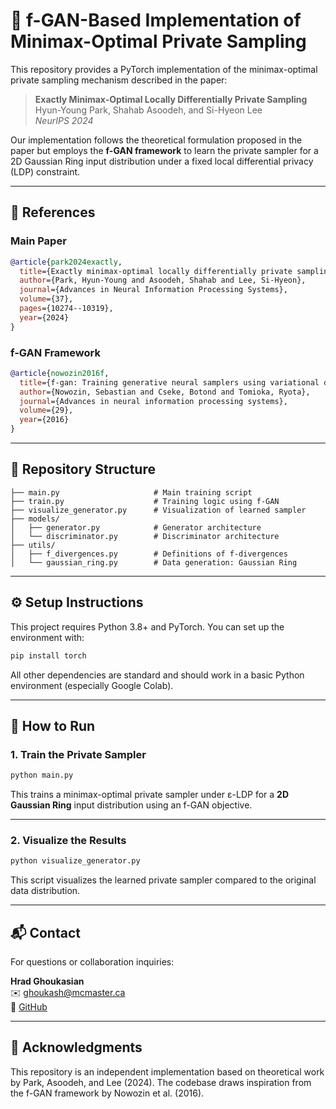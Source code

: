 # 🧪 f-GAN-Based Implementation of Minimax-Optimal Private Sampling

This repository provides a PyTorch implementation of the minimax-optimal private sampling mechanism described in the paper:

> **Exactly Minimax-Optimal Locally Differentially Private Sampling**  
> Hyun-Young Park, Shahab Asoodeh, and Si-Hyeon Lee  
> *NeurIPS 2024*

Our implementation follows the theoretical formulation proposed in the paper but employs the **f-GAN framework** to learn the private sampler for a 2D Gaussian Ring input distribution under a fixed local differential privacy (LDP) constraint.

---

## 🧾 References

### Main Paper
```bibtex
@article{park2024exactly,
  title={Exactly minimax-optimal locally differentially private sampling},
  author={Park, Hyun-Young and Asoodeh, Shahab and Lee, Si-Hyeon},
  journal={Advances in Neural Information Processing Systems},
  volume={37},
  pages={10274--10319},
  year={2024}
}
```

### f-GAN Framework
```bibtex
@article{nowozin2016f,
  title={f-gan: Training generative neural samplers using variational divergence minimization},
  author={Nowozin, Sebastian and Cseke, Botond and Tomioka, Ryota},
  journal={Advances in neural information processing systems},
  volume={29},
  year={2016}
}
```

---

## 📂 Repository Structure

```
├── main.py                     # Main training script
├── train.py                    # Training logic using f-GAN
├── visualize_generator.py      # Visualization of learned sampler
├── models/
│   ├── generator.py            # Generator architecture
│   └── discriminator.py        # Discriminator architecture
├── utils/
│   ├── f_divergences.py        # Definitions of f-divergences
│   └── gaussian_ring.py        # Data generation: Gaussian Ring
```

---

## ⚙️ Setup Instructions

This project requires Python 3.8+ and PyTorch. You can set up the environment with:

```bash
pip install torch
```

All other dependencies are standard and should work in a basic Python environment (especially Google Colab).

---

## 🚀 How to Run

### 1. Train the Private Sampler

```bash
python main.py
```

This trains a minimax-optimal private sampler under ε-LDP for a **2D Gaussian Ring** input distribution using an f-GAN objective.

---

### 2. Visualize the Results

```bash
python visualize_generator.py
```

This script visualizes the learned private sampler compared to the original data distribution.

---

## 📬 Contact

For questions or collaboration inquiries:

**Hrad Ghoukasian**  
✉️ ghoukash@mcmaster.ca  
🔗 [GitHub](https://github.com/hradghoukasian)

---

## 🙏 Acknowledgments

This repository is an independent implementation based on theoretical work by Park, Asoodeh, and Lee (2024). The codebase draws inspiration from the f-GAN framework by Nowozin et al. (2016).
